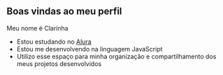 ## Boas vindas ao meu perfil

Meu nome é Clarinha

- Estou estudando no [Alura](https://alura.com.br)
- Estou me desenvolvendo na linguagem JavaScript
- Utilizo esse espaço para minha organização e compartilhamento dos meus projetos desenvolvidos

